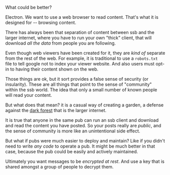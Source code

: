 What could be better?

Electron. We want to use a web browser to read content. That's what it is
designed for -- browsing content.

There has always been that separation of content between ssb and the larger internet, where you have to run your own "thick" client, that will download *all the data* from people you are following. 

Even though web viewers have been created for it, they are *kind of* separate from the rest of the web. For example, it is traditional to use a `robots.txt` file to tell google not to index your viewer website. And also users must opt-in to having their content shown on the web. 

Those things are ok, but it sort provides a false sense of security (or insularity). These are all things that point to the sense of "community" within the ssb world. The idea that only a small number of known people will read your content.

But what does that mean? it is a casual way of creating a garden, a
defense against the [dark forest](https://onezero.medium.com/the-dark-forest-theory-of-the-internet-7dc3e68a7cb1) that is the larger internet.

It is true that anyone in the same pub can run an ssb client and download and read the content you have posted. So your posts really are *public*, and the sense of community is more like an unintentional side effect.

But what if pubs were much easier to deploy and maintain? Like if you didn't
need to write *any code* to operate a pub. It might be much better in that
case, because the pub could be easily and actively maintained.

Ultimately you want messages to be *encrypted at rest*. And use a key that is shared amongst a group of people to decrypt them.



